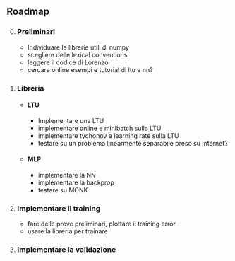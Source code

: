 ## Roadmap

0. ### Preliminari
	- Individuare le librerie utili di numpy
	- scegliere delle lexical conventions
	- leggere il codice di Lorenzo
	- cercare online esempi e tutorial di ltu e nn?
1. ### Libreria
	- #### LTU
		- Implementare una LTU
		- implementare online e minibatch sulla LTU
		- implementare tychonov e learning rate sulla LTU
		- testare su un problema linearmente separabile preso su internet?
	- #### MLP
		- implementare la NN
		- implementare la backprop
		- testare su MONK
2. ### Implementare il training
	- fare delle prove preliminari, plottare il training error
	- usare la libreria per trainare
3. ### Implementare la validazione
